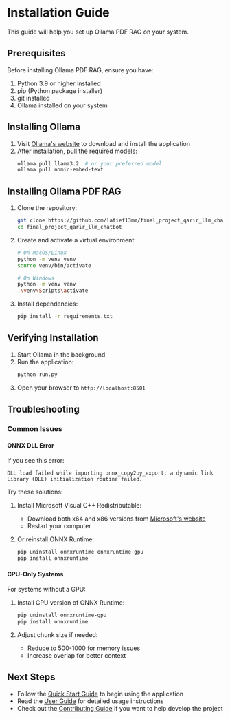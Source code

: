 # Installation Guide

This guide will help you set up Ollama PDF RAG on your system.

## Prerequisites

Before installing Ollama PDF RAG, ensure you have:

1. Python 3.9 or higher installed
2. pip (Python package installer)
3. git installed
4. Ollama installed on your system

## Installing Ollama

1. Visit [Ollama's website](https://ollama.ai) to download and install the application
2. After installation, pull the required models:
   ```bash
   ollama pull llama3.2  # or your preferred model
   ollama pull nomic-embed-text
   ```

## Installing Ollama PDF RAG

1. Clone the repository:
   ```bash
   git clone https://github.com/latief13mm/final_project_qarir_llm_chatbot.git
   cd final_project_qarir_llm_chatbot
   ```

2. Create and activate a virtual environment:
   ```bash
   # On macOS/Linux
   python -m venv venv
   source venv/bin/activate

   # On Windows
   python -m venv venv
   .\venv\Scripts\activate
   ```

3. Install dependencies:
   ```bash
   pip install -r requirements.txt
   ```

## Verifying Installation

1. Start Ollama in the background
2. Run the application:
   ```bash
   python run.py
   ```
3. Open your browser to `http://localhost:8501`

## Troubleshooting

### Common Issues

#### ONNX DLL Error
If you see this error:
```
DLL load failed while importing onnx_copy2py_export: a dynamic link Library (DLL) initialization routine failed.
```

Try these solutions:

1. Install Microsoft Visual C++ Redistributable:
   - Download both x64 and x86 versions from [Microsoft's website](https://learn.microsoft.com/en-us/cpp/windows/latest-supported-vc-redist)
   - Restart your computer

2. Or reinstall ONNX Runtime:
   ```bash
   pip uninstall onnxruntime onnxruntime-gpu
   pip install onnxruntime
   ```

#### CPU-Only Systems

For systems without a GPU:

1. Install CPU version of ONNX Runtime:
   ```bash
   pip uninstall onnxruntime-gpu
   pip install onnxruntime
   ```

2. Adjust chunk size if needed:
   - Reduce to 500-1000 for memory issues
   - Increase overlap for better context

## Next Steps

- Follow the [Quick Start Guide](quickstart.md) to begin using the application
- Read the [User Guide](../user-guide/pdf-processing.md) for detailed usage instructions
- Check out the [Contributing Guide](../development/contributing.md) if you want to help develop the project 